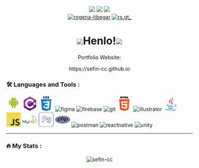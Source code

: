<div id="header" align="center">
  <img src="https://i.giphy.com/VHwXe4A6Z0NOFr0ytg.webp" width="100px"/>
  <img src="https://media.giphy.com/media/v1.Y2lkPTc5MGI3NjExenptYXVkOGx6dTB5ZXd1Mzd0YWF5ZnQ4d2swa3NtN3VtcHEwemc1YSZlcD12MV9pbnRlcm5hbF9naWZfYnlfaWQmY3Q9cw/ihZH2vOfn02gs9i1U9/giphy.gif" width="200"/>
  <img src="https://i.giphy.com/VHwXe4A6Z0NOFr0ytg.webp" width="100px"/>
  
  <div id="badges">
   <a href="https://linkedin.com/in/rogena-tibegar" target="blank"><img align="center" src="https://raw.githubusercontent.com/rahuldkjain/github-profile-readme-generator/master/src/images/icons/Social/linked-in-alt.svg" alt="rogena-tibegar" height="30" width="40" /></a>
   <a href="https://instagram.com/rs.gt_" target="blank"><img align="center" src="https://raw.githubusercontent.com/rahuldkjain/github-profile-readme-generator/master/src/images/icons/Social/instagram.svg" alt="rs.gt_" height="30" width="40" /></a>
  </div>
  

  
  <h1>
    <img src="https://i.pinimg.com/originals/18/e7/83/18e783e1ccd9a81c9590731e6087cb58.gif" width="50px"/>Henlo!<img src="https://i.pinimg.com/originals/18/e7/83/18e783e1ccd9a81c9590731e6087cb58.gif" width="50px"/>
  </h1>
  <p>Portfolio Website:</p>
  <p>https://sefin-cc.github.io</p>
</div>



### :hammer_and_wrench: Languages and Tools :
<div>
  <p align="left"> 
     <img src="https://raw.githubusercontent.com/devicons/devicon/master/icons/android/android-original-wordmark.svg" alt="android" width="40" height="40"/> 
     <img src="https://raw.githubusercontent.com/devicons/devicon/master/icons/csharp/csharp-original.svg" alt="csharp" width="40" height="40"/> 
     <img src="https://raw.githubusercontent.com/devicons/devicon/master/icons/css3/css3-original-wordmark.svg" alt="css3" width="40" height="40"/> 
     <img src="https://www.vectorlogo.zone/logos/figma/figma-icon.svg" alt="figma" width="40" height="40"/> 
     <img src="https://www.vectorlogo.zone/logos/firebase/firebase-icon.svg" alt="firebase" width="40" height="40"/> 
     <img src="https://www.vectorlogo.zone/logos/git-scm/git-scm-icon.svg" alt="git" width="40" height="40"/> 
     <img src="https://raw.githubusercontent.com/devicons/devicon/master/icons/html5/html5-original-wordmark.svg" alt="html5" width="40" height="40"/> 
     <img src="https://www.vectorlogo.zone/logos/adobe_illustrator/adobe_illustrator-icon.svg" alt="illustrator" width="40" height="40"/> 
     <img src="https://raw.githubusercontent.com/devicons/devicon/master/icons/java/java-original.svg" alt="java" width="40" height="40"/> 
     <img src="https://raw.githubusercontent.com/devicons/devicon/master/icons/javascript/javascript-original.svg" alt="javascript" width="40" height="40"/> 
     <img src="https://raw.githubusercontent.com/devicons/devicon/master/icons/mysql/mysql-original-wordmark.svg" alt="mysql" width="40" height="40"/> 
     <img src="https://raw.githubusercontent.com/devicons/devicon/master/icons/photoshop/photoshop-line.svg" alt="photoshop" width="40" height="40"/> 
     <img src="https://raw.githubusercontent.com/devicons/devicon/master/icons/php/php-original.svg" alt="php" width="40" height="40"/>
     <img src="https://www.vectorlogo.zone/logos/getpostman/getpostman-icon.svg" alt="postman" width="40" height="40"/>
     <img src="https://reactnative.dev/img/header_logo.svg" alt="reactnative" width="40" height="40"/>  
     <img src="https://www.vectorlogo.zone/logos/unity3d/unity3d-icon.svg" alt="unity" width="40" height="40"/>  </p>
</div>

---

### :fire: My Stats :


<div align="center">


<img align="center" src="https://github-readme-streak-stats.herokuapp.com/?user=sefin-cc&theme=dark&background=000000&mode=weekly" alt="sefin-cc" />

</div>





